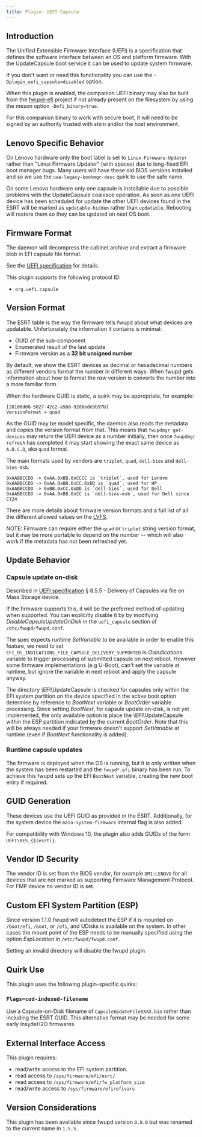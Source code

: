 ```yaml
---
title: Plugin: UEFI Capsule
---
```


## Introduction

The Unified Extensible Firmware Interface (UEFI) is a specification that
defines the software interface between an OS and platform firmware.
With the UpdateCapsule boot service it can be used to update system firmware.

If you don't want or need this functionality you can use the
`-Dplugin_uefi_capsule=disabled` option.

When this plugin is enabled, the companion UEFI binary may also be built from the [fwupd-efi](https://github.com/fwupd/fwupd-efi) project if not already present on the filesystem by using the meson option `-Defi_binary=true`.

For this companion binary to work with secure boot, it will need to be signed by an authority trusted with shim and/or the host environment.

## Lenovo Specific Behavior

On Lenovo hardware only the boot label is set to `Linux-Firmware-Updater` rather
than "Linux Firmware Updater" (with spaces) due to long-fixed EFI boot manager
bugs. Many users will have these old BIOS versions installed and so we use the
`use-legacy-bootmgr-desc` quirk to use the safe name.

On some Lenovo hardware only one capsule is installable due to possible problems
with the UpdateCapsule coalesce operation. As soon as one UEFI device has been
scheduled for update the other UEFI devices found in the ESRT will be marked
as `updatable-hidden` rather than `updatable`. Rebooting will restore them so
they can be updated on next OS boot.

## Firmware Format

The daemon will decompress the cabinet archive and extract a firmware blob in
EFI capsule file format.

See the [UEFI specification](https://www.uefi.org/sites/default/files/resources/UEFI%20Spec%202_6.pdf)
for details.

This plugin supports the following protocol ID:

* `org.uefi.capsule`

## Version Format

The ESRT table is the way the firmware tells fwupd about what devices are updatable. Unfortunately
the information it contains is minimal:

* GUID of the sub-component
* Enumerated result of the last update
* Firmware version as a **32 bit unsigned number**

By default, we show the ESRT devices as decimal or hexadecimal numbers as different vendors format
the number in different ways. When fwupd gets information about how to format the *raw* version
is converts the number into a more familiar form.

When the hardware GUID is static, a quirk may be appropriate, for example:

    [28108d08-5027-42c2-a5b8-92d6ede9b97b]
    VersionFormat = quad

As the GUID may be model specific, the daemon also reads the metadata and copies the version format
from that. This means that `fwupdmgr get-devices` may return the UEFI device as a number initially,
then once `fwupdmgr refresh` has completed it may start showing the exact same device as `A.B.C.D`,
aka `quad` format.

The main formats used by vendors are `triplet`, `quad`, `dell-bios` and `dell-bios-msb`.

    0xAABBCCDD -> 0xAA.0xBB.0xCCCC is `triplet`, used for Lenovo
    0xAABBCCDD -> 0xAA.0xBB.0xCC.0xDD is `quad`, used for HP
    0xAABBCCDD -> 0xBB.0xCC.0xDD is `dell-bios`, used for Dell
    0xAABBCCDD -> 0xAA.0xBB.0xCC is `dell-bios-msb`, used for Dell since CY24

There are more details about firmware version formats and a full list of all the different allowed
values on the [LVFS](https://lvfs.readthedocs.io/en/latest/metainfo.html#version-format).

NOTE: Firmware can require either the `quad` or `triplet` string version format, but it may be more
portable to depend on the number -- which will also work if the metadata has not been refreshed yet.

## Update Behavior

### Capsule update on-disk

Described in  [UEFI specification](https://www.uefi.org/sites/default/files/resources/UEFI%20Spec%202_6.pdf)
§ 8.5.5 - Delivery of Capsules via file on Mass Storage device.

If the firmware supports this, it will be the preferred method of updating when supported.
You can explicitly disable it by by modifying
*DisableCapsuleUpdateOnDisk* in the `uefi_capsule` section of `/etc/fwupd/fwupd.conf`.

The spec expects runtime *SetVariable* to be available in order to enable this
feature, we need to set `EFI_OS_INDICATIONS_FILE_CAPSULE_DELIVERY_SUPPORTED`
in *OsIndications* variable to trigger processing of submitted capsule on next
reboot. However some firmware implementations (e.g U-Boot), can't set the
variable at runtime, but ignore the variable in next reboot and apply the
capsule anyway.

The directory \EFI\UpdateCapsule is checked for capsules only within the EFI
system partition on the device specified in the active boot option determine by
reference to *BootNext* variable or *BootOrder* variable processing.  Since
setting *BootNext*, for capsule update on-disk, is not yet implemented, the only
available option is place the \EFI\UpdateCapsule within the ESP partition
indicated by the current *BootOrder*.
Note that this will be always needed if your firmware doesn't support
*SetVariable* at runtime (even if *BootNext* functionality is added).

### Runtime capsule updates

The firmware is deployed when the OS is running, but it is only written when the
system has been restarted and the `fwupd*.efi` binary has been run. To achieve
this fwupd sets up the EFI `BootNext` variable, creating the new boot entry if
required.

## GUID Generation

These devices use the UEFI GUID as provided in the ESRT. Additionally, for the
system device the `main-system-firmware` internal flag is also added.

For compatibility with Windows 10, the plugin also adds GUIDs of the form
`UEFI\RES_{$(esrt)}`.

## Vendor ID Security

The vendor ID is set from the BIOS vendor, for example `DMI:LENOVO` for all
devices that are not marked as supporting Firmware Management Protocol. For FMP
device no vendor ID is set.

## Custom EFI System Partition (ESP)

Since version 1.1.0 fwupd will autodetect the ESP if it is mounted on
`/boot/efi`, `/boot`, or `/efi`, and UDisks is available on the system. In
other cases the mount point of the ESP needs to be manually specified using the
option *EspLocation* in `/etc/fwupd/fwupd.conf`.

Setting an invalid directory will disable the fwupd plugin.

## Quirk Use

This plugin uses the following plugin-specific quirks:

### `Flags=cod-indexed-filename`

Use a Capsule-on-Disk filename of `CapsuleUpdateFileXXXX.bin` rather than including the ESRT GUID.
This alternative format may be needed for some early InsydeH2O firmwares.

## External Interface Access

This plugin requires:

* read/write access to the EFI system partition.
* read access to `/sys/firmware/efi/esrt/`
* read access to `/sys/firmware/efi/fw_platform_size`
* read/write access to `/sys/firmware/efi/efivars`

## Version Considerations

This plugin has been available since fwupd version `0.8.0` but was renamed to the current name in
`1.5.5`.
